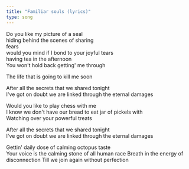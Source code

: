 ```yaml
---
title: "Familiar souls (lyrics)"
type: song
---
```


Do you like my picture of a seal  
hiding behind the scenes of sharing  
fears  
would you mind if I bond to your joyful tears  
having tea in the afternoon  
You won't hold back getting' me through

The life that is going to kill me soon

After all the secrets that we shared tonight  
I've got on doubt we are linked through the eternal damages

Would you like to play chess with me  
I know we don't have our bread to eat jar of pickels with  
Watching over your powerful treats

After all the secrets that we shared tonight  
I've got on doubt we are linked through the eternal damages

Gettin' daily dose of calming octopus taste  
Your voice is the calming stone of all human race
Breath in the energy of disconnection
Till we join again without perfection
